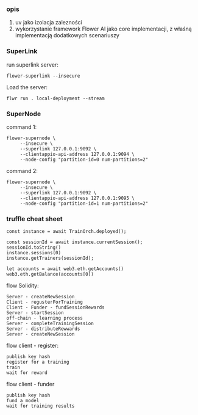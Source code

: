 ### opis
1. uv jako izolacja zalezności
2. wykorzystanie framework Flower AI jako core implementacji, z właśną implementacją dodatkowych scenariuszy


### SuperLink
run superlink server:
```
flower-superlink --insecure
```
Load the server:
```
flwr run . local-deployment --stream
```

### SuperNode
command 1:
```
flower-supernode \
     --insecure \
     --superlink 127.0.0.1:9092 \
     --clientappio-api-address 127.0.0.1:9094 \
     --node-config "partition-id=0 num-partitions=2"
```
command 2:
```
flower-supernode \
     --insecure \
     --superlink 127.0.0.1:9092 \
     --clientappio-api-address 127.0.0.1:9095 \
     --node-config "partition-id=1 num-partitions=2"
```



### truffle cheat sheet
```
const instance = await TrainOrch.deployed();

const sessionId = await instance.currentSession();
sessionId.toString()
instance.sessions(0)
instance.getTrainers(sessionId);

let accounts = await web3.eth.getAccounts()
web3.eth.getBalance(accounts[0])
```


flow Solidity:
```
Server - createNewSession
Client - regusterForTraining
Client - Funder - fundSessionRewards
Server - startSession
off-chain - learning process
Server - completeTrainingSession
Server - distributeRewwards
Server - createNewSession
```

flow client - register:
```
publish key hash
register for a training
train
wait for reward
```

flow client - funder
```
publish key hash
fund a model
wait for training results
```
